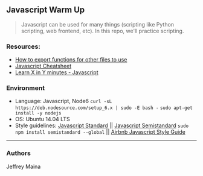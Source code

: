 ## Javascript Warm Up
> Javascript can be used for many things (scripting like Python scripting, web frontend, etc). In this repo, we'll practice scripting.

### Resources:
* [How to export functions for other files to use](http://51elliot.blogspot.com/2012/01/simple-intro-to-nodejs-module-scope.html)
* [Javascript Cheatsheet](https://github.com/mbeaudru/modern-js-cheatsheet)
* [Learn X in Y minutes - Javascript](https://learnxinyminutes.com/docs/javascript/)

### Environment
* Language: Javascript, Node6 ```curl -sL https://deb.nodesource.com/setup_6.x | sudo -E bash -``` ```sudo apt-get install -y nodejs```
* OS: Ubuntu 14.04 LTS
* Style guidelines: [Javascript Standard](https://standardjs.com/rules.html) || [Javascript Semistandard](https://github.com/Flet/semistandard) ```sudo npm install semistandard --global``` || [Airbnb Javascript Style Guide](https://github.com/airbnb/javascript)

---
### Authors
Jeffrey Maina
